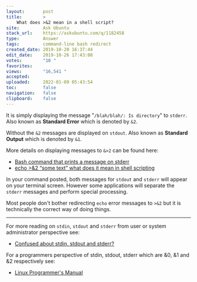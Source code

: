 ```yaml
---
layout:       post
title:        >
    What does >&2 mean in a shell script?
site:         Ask Ubuntu
stack_url:    https://askubuntu.com/q/1182458
type:         Answer
tags:         command-line bash redirect
created_date: 2019-10-20 16:37:44
edit_date:    2019-10-26 17:43:08
votes:        "10 "
favorites:    
views:        "16,541 "
accepted:     
uploaded:     2022-01-09 05:43:54
toc:          false
navigation:   false
clipboard:    false
---
```


It is simply displaying the message "`/blah/blah/: Is directory`" to `stderr`. Also known as **Standard Error** which is denoted by `&2`.

Without the `&2` messages are displayed on `stdout`. Also known as **Standard Output** which is denoted by `&1`. 

More details on displaying messages to `&>2` can be found here:

- [Bash command that prints a message on stderr][1]
- [echo >&2 “some text” what does it mean in shell scripting][2]

In your command posted, both messages for `stdout` and `stderr` will appear on your terminal screen. However some applications will separate the `stderr` messages and perform special processing.

Most people don't bother redirecting `echo` error messages to `>&2` but it is technically the correct way of doing things.


----------


For more reading on `stdin`, `stdout` and `stderr` from user or system administrator perspective see:

- [Confused about stdin, stdout and stderr?][3]

For a programmers perspective of stdin, stdout, stderr which are &0, &1 and &2 respectively see:

- [Linux Programmer's Manual][4]


  [1]: https://stackoverflow.com/questions/2643165/bash-command-that-prints-a-message-on-stderr
  [2]: https://stackoverflow.com/questions/23489934/echo-2-some-text-what-does-it-mean-in-shell-scripting
  [3]: https://stackoverflow.com/questions/3385201/confused-about-stdin-stdout-and-stderr
  [4]: http://man7.org/linux/man-pages/man3/stdin.3.html
